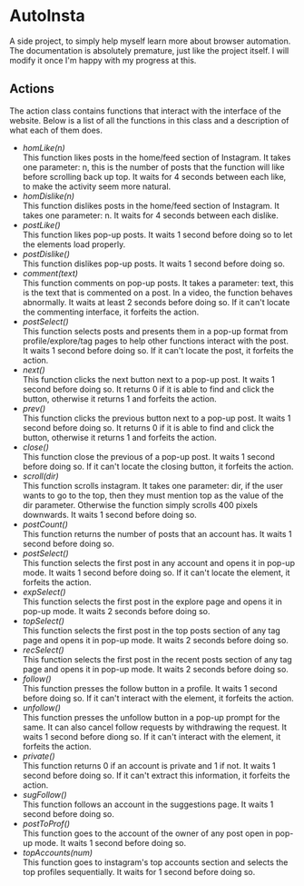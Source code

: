 # AutoInsta
A side project, to simply help myself learn more about browser automation. The documentation is absolutely premature, just like the project itself. I will modify it once I'm happy with my progress at this.

## Actions
The action class contains functions that interact with the interface of the website. Below is a list of all the functions in this class and a description of what each of them does.
<ul>
	<!-- <li><i></i></li> -->
	<li><i>homLike(n)</i></li>
	This function likes posts in the home/feed section of Instagram. It takes one parameter: n, this is the number of posts that the function will like before scrolling back up top. It waits for 4 seconds between each like, to make the activity seem more natural.
	<li><i>homDislike(n)</i></li>
	This function dislikes posts in the home/feed section of Instagram. It takes one parameter: n. It waits for 4 seconds between each dislike.
	<li><i>postLike()</i></li>
	This function likes pop-up posts. It waits 1 second before doing so to let the elements load properly.
	<li><i>postDislike()</i></li>
	This function dislikes pop-up posts. It waits 1 second before doing so.
	<li><i>comment(text)</i></li>
	This function comments on pop-up posts. It takes a parameter: text, this is the text that is commented on a post. In a video, the function behaves abnormally. It waits at least 2 seconds before doing so. If it can't locate the commenting interface, it forfeits the action.
	<li><i>postSelect()</i></li>
	This function selects posts and presents them in a pop-up format from profile/explore/tag pages to help other functions interact with the post. It waits 1 second before doing so. If it can't locate the post, it forfeits the action.
	<li><i>next()</i></li>
	This function clicks the next button next to a pop-up post. It waits 1 second before doing so. It returns 0 if it is able to find and click the button, otherwise it returns 1 and forfeits the action.
	<li><i>prev()</i></li>
	This function clicks the previous button next to a pop-up post. It waits 1 second before doing so. It returns 0 if it is able to find and click the button, otherwise it returns 1 and forfeits the action.
	<li><i>close()</i></li>
	This function close the previous of a pop-up post. It waits 1 second before doing so. If it can't locate the closing button, it forfeits the action.
	<li><i>scroll(dir)</i></li>
	This function scrolls instagram. It takes one parameter: dir, if the user wants to go to the top, then they must mention top as the value of the dir parameter. Otherwise the function simply scrolls 400 pixels downwards. It waits 1 second before doing so.
	<li><i>postCount()</i></li>
	This function returns the number of posts that an account has. It waits 1 second before doing so.
	<li><i>postSelect()</i></li>
	This function selects the first post in any account and opens it in pop-up mode. It waits 1 second before doing so. If it can't locate the element, it forfeits the action.
	<li><i>expSelect()</i></li>
	This function selects the first post in the explore page and opens it in pop-up mode. It waits 2 seconds before doing so.
	<li><i>topSelect()</i></li>
	This function selects the first post in the top posts section of any tag page and opens it in pop-up mode. It waits 2 seconds before doing so.
	<li><i>recSelect()</i></li>
	This function selects the first post in the recent posts section of any tag page and opens it in pop-up mode. It waits 2 seconds before doing so.
	<li><i>follow()</i></li>
	This function presses the follow button in a profile. It waits 1 second before doing so. If it can't interact with the element, it forfeits the action.
	<li><i>unfollow()</i></li>
	This function presses the unfollow button in a pop-up prompt for the same. It can also cancel follow requests by withdrawing the request. It waits 1 second before diong so. If it can't interact with the element, it forfeits the action.
	<li><i>private()</i></li>
	This function returns 0 if an account is private and 1 if not. It waits 1 second before doing so. If it can't extract this information, it forfeits the action.
	<li><i>sugFollow()</i></li>
	This function follows an account in the suggestions page. It waits 1 second before doing so.
	<li><i>postToProf()</i></li>
	This function goes to the account of the owner of any post open in pop-up mode. It waits 1 second before doing so.
	<li><i>topAccounts(num)</i></li>
	This function goes to instagram's top accounts section and selects the top profiles sequentially. It waits for 1 second before doing so.
</ul>
